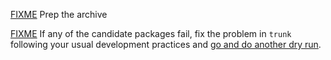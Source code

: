 
[FIXME](ReleaseHOWTO/PrepArchive) Prep the archive 

[FIXME](ReleaseHOWTO/PrepArchive) If any of the candidate packages fail, fix the problem in `trunk` following your usual development practices and [go and do another dry run](ReleaseHOWTO/PrepArchive). 
